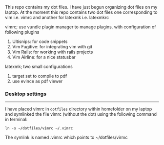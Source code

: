 This repo contains my dot files. I have just begun organizing
dot files on my laptop. At the moment this repo contains two
dot files one corresponding to vim i.e. vimrc and another
for latexmk i.e. latexmkrc

vimrc; use vundle plugin manager to manage plugins.
with configuration of following plugins 
1. Ultisnips: for code snippets
2. Vim Fugitive: for integrating vim with git
3. Vim Rails: for working with rails projects
4. Vim Airline: for a nice statusbar 

latexmk; two small configurations
1. target set to compile to pdf
2. use evince as pdf viewer 

### Desktop settings
---
I have placed vimrc in `dotfiles` directory within homefolder
on my laptop and symlinked the file vimrc (without the dot) using 
the following command in terminal:

```console
ln -s ~/dotfiles/vimrc ~/.vimrc
```

The symlink is named .vimrc which points to ~/dotfiles/virmc
